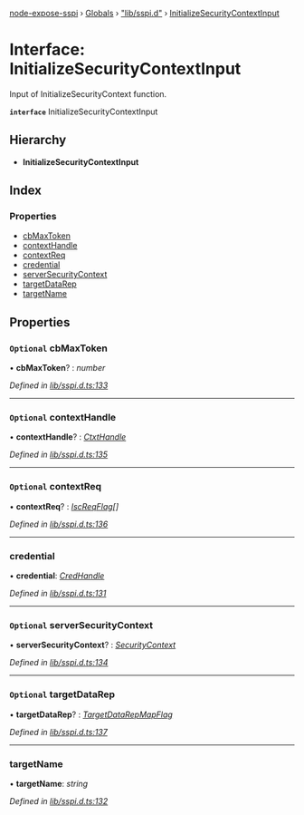 [node-expose-sspi](../README.md) › [Globals](../globals.md) › ["lib/sspi.d"](../modules/_lib_sspi_d_.md) › [InitializeSecurityContextInput](_lib_sspi_d_.initializesecuritycontextinput.md)

# Interface: InitializeSecurityContextInput

Input of InitializeSecurityContext function.

**`interface`** InitializeSecurityContextInput

## Hierarchy

* **InitializeSecurityContextInput**

## Index

### Properties

* [cbMaxToken](_lib_sspi_d_.initializesecuritycontextinput.md#optional-cbmaxtoken)
* [contextHandle](_lib_sspi_d_.initializesecuritycontextinput.md#optional-contexthandle)
* [contextReq](_lib_sspi_d_.initializesecuritycontextinput.md#optional-contextreq)
* [credential](_lib_sspi_d_.initializesecuritycontextinput.md#credential)
* [serverSecurityContext](_lib_sspi_d_.initializesecuritycontextinput.md#optional-serversecuritycontext)
* [targetDataRep](_lib_sspi_d_.initializesecuritycontextinput.md#optional-targetdatarep)
* [targetName](_lib_sspi_d_.initializesecuritycontextinput.md#targetname)

## Properties

### `Optional` cbMaxToken

• **cbMaxToken**? : *number*

*Defined in [lib/sspi.d.ts:133](https://github.com/jlguenego/node-expose-sspi/blob/cdfba3e/lib/sspi.d.ts#L133)*

___

### `Optional` contextHandle

• **contextHandle**? : *[CtxtHandle](_lib_sspi_d_.ctxthandle.md)*

*Defined in [lib/sspi.d.ts:135](https://github.com/jlguenego/node-expose-sspi/blob/cdfba3e/lib/sspi.d.ts#L135)*

___

### `Optional` contextReq

• **contextReq**? : *[IscReqFlag](../modules/_lib_flags_index_d_.md#iscreqflag)[]*

*Defined in [lib/sspi.d.ts:136](https://github.com/jlguenego/node-expose-sspi/blob/cdfba3e/lib/sspi.d.ts#L136)*

___

###  credential

• **credential**: *[CredHandle](_lib_sspi_d_.credhandle.md)*

*Defined in [lib/sspi.d.ts:131](https://github.com/jlguenego/node-expose-sspi/blob/cdfba3e/lib/sspi.d.ts#L131)*

___

### `Optional` serverSecurityContext

• **serverSecurityContext**? : *[SecurityContext](_lib_sspi_d_.securitycontext.md)*

*Defined in [lib/sspi.d.ts:134](https://github.com/jlguenego/node-expose-sspi/blob/cdfba3e/lib/sspi.d.ts#L134)*

___

### `Optional` targetDataRep

• **targetDataRep**? : *[TargetDataRepMapFlag](../modules/_lib_flags_index_d_.md#targetdatarepmapflag)*

*Defined in [lib/sspi.d.ts:137](https://github.com/jlguenego/node-expose-sspi/blob/cdfba3e/lib/sspi.d.ts#L137)*

___

###  targetName

• **targetName**: *string*

*Defined in [lib/sspi.d.ts:132](https://github.com/jlguenego/node-expose-sspi/blob/cdfba3e/lib/sspi.d.ts#L132)*

